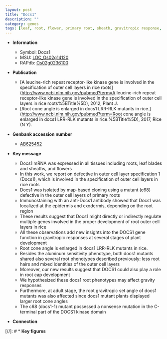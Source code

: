 ```yaml
---
layout: post
title: "Docs1"
description: ""
category: genes
tags: [leaf, root, flower, primary root, sheath, gravitropic response, development, aluminum, Kinase, root hair, plant development]
---
```


* **Information**  
    + Symbol: Docs1  
    + MSU: [LOC_Os02g14120](http://rice.uga.edu/cgi-bin/ORF_infopage.cgi?orf=LOC_Os02g14120)  
    + RAPdb: [Os02g0236100](http://rapdb.dna.affrc.go.jp/viewer/gbrowse_details/irgsp1?name=Os02g0236100)  

* **Publication**  
    + [A leucine-rich repeat receptor-like kinase gene is involved in the specification of outer cell layers in rice roots](http://www.ncbi.nlm.nih.gov/pubmed?term=A leucine-rich repeat receptor-like kinase gene is involved in the specification of outer cell layers in rice roots%5BTitle%5D), 2012, Plant J.
    + [Root cone angle is enlarged in docs1 LRR-RLK mutants in rice.](http://www.ncbi.nlm.nih.gov/pubmed?term=Root cone angle is enlarged in docs1 LRR-RLK mutants in rice.%5BTitle%5D), 2017, Rice (N Y).

* **Genbank accession number**  
    + [AB625452](http://www.ncbi.nlm.nih.gov/nuccore/AB625452)

* **Key message**  
    + Docs1 mRNA was expressed in all tissues including roots, leaf blades and sheaths, and flowers
    + In this work, we report on defective in outer cell layer specification 1 (Docs1), which is involved in the specification of outer cell layers in rice roots
    + Docs1 was isolated by map-based cloning using a mutant (c68) defective in the outer cell layers of primary roots
    + Immunostaining with an anti-Docs1 antibody showed that Docs1 was localized at the epidermis and exodermis, depending on the root region
    + These results suggest that Docs1 might directly or indirectly regulate multiple genes involved in the proper development of root outer cell layers in rice
    + All these observations add new insights into the DOCS1 gene function in gravitropic responses at several stages of plant development
    + Root cone angle is enlarged in docs1 LRR-RLK mutants in rice.
    + Besides the aluminum sensitivity phenotype, both docs1 mutants shared also several root phenotypes described previously: less root hairs and mixed identities of the outer cell layers
    + Moreover, our new results suggest that DOCS1 could also play a role in root cap development
    + We hypothesized these docs1 root phenotypes may affect gravity responses
    + Furthermore, at adult stage, the root gravitropic set angle of docs1 mutants was also affected since docs1 mutant plants displayed larger root cone angles
    + The c68 (docs1-1) mutant possessed a nonsense mutation in the C-terminal part of the DOCS1 kinase domain

* **Connection**  

[//]: # * **Key figures**  


